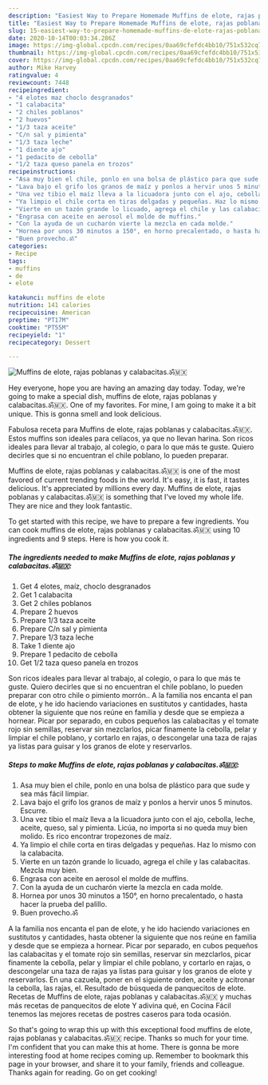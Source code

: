 ```yaml
---
description: "Easiest Way to Prepare Homemade Muffins de elote, rajas poblanas y calabacitas.ॐ🇲🇽"
title: "Easiest Way to Prepare Homemade Muffins de elote, rajas poblanas y calabacitas.ॐ🇲🇽"
slug: 15-easiest-way-to-prepare-homemade-muffins-de-elote-rajas-poblanas-y-calabacitas
date: 2020-10-14T00:03:34.286Z
image: https://img-global.cpcdn.com/recipes/0aa69cfefdc4bb10/751x532cq70/muffins-de-elote-rajas-poblanas-y-calabacitasॐ🇲🇽-foto-principal.jpg
thumbnail: https://img-global.cpcdn.com/recipes/0aa69cfefdc4bb10/751x532cq70/muffins-de-elote-rajas-poblanas-y-calabacitasॐ🇲🇽-foto-principal.jpg
cover: https://img-global.cpcdn.com/recipes/0aa69cfefdc4bb10/751x532cq70/muffins-de-elote-rajas-poblanas-y-calabacitasॐ🇲🇽-foto-principal.jpg
author: Mike Harvey
ratingvalue: 4
reviewcount: 7448
recipeingredient:
- "4 elotes maz choclo desgranados"
- "1 calabacita"
- "2 chiles poblanos"
- "2 huevos"
- "1/3 taza aceite"
- "C/n sal y pimienta"
- "1/3 taza leche"
- "1 diente ajo"
- "1 pedacito de cebolla"
- "1/2 taza queso panela en trozos"
recipeinstructions:
- "Asa muy bien el chile, ponlo en una bolsa de plástico para que sude y sea más fácil limpiar."
- "Lava bajo el grifo los granos de maíz y ponlos a hervir unos 5 minutos. Escurre."
- "Una vez tibio el maíz lleva a la licuadora junto con el ajo, cebolla, leche, aceite, queso, sal y pimienta. Licúa, no importa si no queda muy bien molido. Es rico encontrar tropezones de maíz."
- "Ya limpio el chile corta en tiras delgadas y pequeñas. Haz lo mismo con la calabacita."
- "Vierte en un tazón grande lo licuado, agrega el chile y las calabacitas. Mezcla muy bien."
- "Engrasa con aceite en aerosol el molde de muffins."
- "Con la ayuda de un cucharón vierte la mezcla en cada molde."
- "Hornea por unos 30 minutos a 150°, en horno precalentado, o hasta hacer la prueba del palillo."
- "Buen provecho.ॐ"
categories:
- Recipe
tags:
- muffins
- de
- elote

katakunci: muffins de elote 
nutrition: 141 calories
recipecuisine: American
preptime: "PT17M"
cooktime: "PT55M"
recipeyield: "1"
recipecategory: Dessert

---
```



![Muffins de elote, rajas poblanas y calabacitas.ॐ🇲🇽](https://img-global.cpcdn.com/recipes/0aa69cfefdc4bb10/751x532cq70/muffins-de-elote-rajas-poblanas-y-calabacitasॐ🇲🇽-foto-principal.jpg)

Hey everyone, hope you are having an amazing day today. Today, we're going to make a special dish, muffins de elote, rajas poblanas y calabacitas.ॐ🇲🇽. One of my favorites. For mine, I am going to make it a bit unique. This is gonna smell and look delicious.

Fabulosa receta para Muffins de elote, rajas poblanas y calabacitas.ॐ🇲🇽. Estos muffins son ideales para celíacos, ya que no llevan harina. Son ricos ideales para llevar al trabajo, al colegio, o para lo que más te guste. Quiero decirles que si no encuentran el chile poblano, lo pueden preparar.

Muffins de elote, rajas poblanas y calabacitas.ॐ🇲🇽 is one of the most favored of current trending foods in the world. It's easy, it is fast, it tastes delicious. It's appreciated by millions every day. Muffins de elote, rajas poblanas y calabacitas.ॐ🇲🇽 is something that I've loved my whole life. They are nice and they look fantastic.


To get started with this recipe, we have to prepare a few ingredients. You can cook muffins de elote, rajas poblanas y calabacitas.ॐ🇲🇽 using 10 ingredients and 9 steps. Here is how you cook it.

<!--inarticleads1-->

##### The ingredients needed to make Muffins de elote, rajas poblanas y calabacitas.ॐ🇲🇽:

1. Get 4 elotes, maíz, choclo desgranados
1. Get 1 calabacita
1. Get 2 chiles poblanos
1. Prepare 2 huevos
1. Prepare 1/3 taza aceite
1. Prepare C/n sal y pimienta
1. Prepare 1/3 taza leche
1. Take 1 diente ajo
1. Prepare 1 pedacito de cebolla
1. Get 1/2 taza queso panela en trozos


Son ricos ideales para llevar al trabajo, al colegio, o para lo que más te guste. Quiero decirles que si no encuentran el chile poblano, lo pueden preparar con otro chile o pimiento morrón.. A la familia nos encanta el pan de elote, y he ido haciendo variaciones en sustitutos y cantidades, hasta obtener la siguiente que nos reúne en familia y desde que se empieza a hornear. Picar por separado, en cubos pequeños las calabacitas y el tomate rojo sin semillas, reservar sin mezclarlos, picar finamente la cebolla, pelar y limpiar el chile poblano, y cortarlo en rajas, o descongelar una taza de rajas ya listas para guisar y los granos de elote y reservarlos. 

<!--inarticleads2-->

##### Steps to make Muffins de elote, rajas poblanas y calabacitas.ॐ🇲🇽:

1. Asa muy bien el chile, ponlo en una bolsa de plástico para que sude y sea más fácil limpiar.
1. Lava bajo el grifo los granos de maíz y ponlos a hervir unos 5 minutos. Escurre.
1. Una vez tibio el maíz lleva a la licuadora junto con el ajo, cebolla, leche, aceite, queso, sal y pimienta. Licúa, no importa si no queda muy bien molido. Es rico encontrar tropezones de maíz.
1. Ya limpio el chile corta en tiras delgadas y pequeñas. Haz lo mismo con la calabacita.
1. Vierte en un tazón grande lo licuado, agrega el chile y las calabacitas. Mezcla muy bien.
1. Engrasa con aceite en aerosol el molde de muffins.
1. Con la ayuda de un cucharón vierte la mezcla en cada molde.
1. Hornea por unos 30 minutos a 150°, en horno precalentado, o hasta hacer la prueba del palillo.
1. Buen provecho.ॐ


A la familia nos encanta el pan de elote, y he ido haciendo variaciones en sustitutos y cantidades, hasta obtener la siguiente que nos reúne en familia y desde que se empieza a hornear. Picar por separado, en cubos pequeños las calabacitas y el tomate rojo sin semillas, reservar sin mezclarlos, picar finamente la cebolla, pelar y limpiar el chile poblano, y cortarlo en rajas, o descongelar una taza de rajas ya listas para guisar y los granos de elote y reservarlos. En una cazuela, poner en el siguiente orden, aceite y acitronar la cebolla, las rajas, el. Resultado de búsqueda de panquecitos de elote. Recetas de Muffins de elote, rajas poblanas y calabacitas.ॐ🇲🇽 y muchas más recetas de panquecitos de elote Y adivina qué, en Cocina Fácil tenemos las mejores recetas de postres caseros para toda ocasión. 

So that's going to wrap this up with this exceptional food muffins de elote, rajas poblanas y calabacitas.ॐ🇲🇽 recipe. Thanks so much for your time. I'm confident that you can make this at home. There is gonna be more interesting food at home recipes coming up. Remember to bookmark this page in your browser, and share it to your family, friends and colleague. Thanks again for reading. Go on get cooking!
